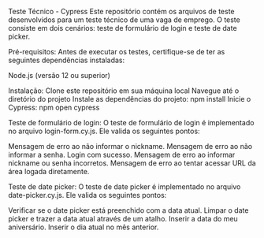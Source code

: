 Teste Técnico - Cypress
Este repositório contém os arquivos de teste desenvolvidos para um teste técnico de uma vaga de emprego. O teste consiste em dois cenários: teste de formulário de login e teste de date picker.

Pré-requisitos:
   Antes de executar os testes, certifique-se de ter as seguintes dependências instaladas:

   Node.js (versão 12 ou superior)

Instalação:
   Clone este repositório em sua máquina local
   Navegue até o diretório do projeto
   Instale as dependências do projeto: npm install
   Inicie o Cypress: npm open cypress

Teste de formulário de login:
   O teste de formulário de login é implementado no arquivo login-form.cy.js. Ele valida os seguintes pontos:

   Mensagem de erro ao não informar o nickname.
   Mensagem de erro ao não informar a senha.
   Login com sucesso.
   Mensagem de erro ao informar nickname ou senha incorretos.
   Mensagem de erro ao tentar acessar URL da área logada diretamente.

Teste de date picker:
   O teste de date picker é implementado no arquivo date-picker.cy.js. Ele valida os seguintes pontos:

   Verificar se o date picker está preenchido com a data atual.
   Limpar o date picker e trazer a data atual através de um atalho.
   Inserir a data do meu aniversário.
   Inserir o dia atual no mês anterior.